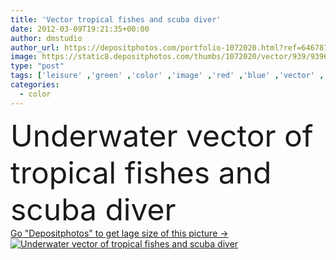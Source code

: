 ```yaml
---
title: 'Vector tropical fishes and scuba diver'
date: 2012-03-09T19:21:35+00:00
author: dmstudio
author_url: https://depositphotos.com/portfolio-1072020.html?ref=64678756
image: https://static8.depositphotos.com/thumbs/1072020/vector/939/9396417/api_thumb_450.jpg?forcejpeg=true
type: "post"
tags: ['leisure' ,'green' ,'color' ,'image' ,'red' ,'blue' ,'vector' ,'striped' ,'background' ,'colorful' ,'illustration' ,'design' ,'beautiful' ,'bright' ,'travel' ,'relaxation' ,'nature' ,'environment' ,'water' ,'weed' ,'orange' ,'plants' ,'colour' ,'light' ,'life' ,'animal' ,'man' ,'sea' ,'black' ,'wildlife' ,'tropical' ,'pink' ,'fish' ,'bubbles' ,'marine' ,'ocean' ,'tourism' ,'recreation' ,'ornamental' ,'underwater' ,'diving' ,'scuba' ,'swimming' ,'pets' ,'reef' ,'of' ,'seaweed' ,'community' ,'coral' ,'fishes' ]
categories: 
  - color
---
```

<div aling="center">
            <font size="60"> Underwater vector of tropical fishes and scuba diver</font>   
</div>
<div>
    <a href='https://depositphotos.com/9396417/stock-illustration-vector-tropical-fishes-and-scuba.html?ref=64678756' target=_blank > Go "Depositphotos" to get lage size of this picture ->
        <img href='https://depositphotos.com/9396417/stock-illustration-vector-tropical-fishes-and-scuba.html?ref=64678756' src='https://static8.depositphotos.com/1072020/939/v/950/depositphotos_9396417-stock-illustration-vector-tropical-fishes-and-scuba.jpg?forcejpeg=true' alt='Underwater vector of tropical fishes and scuba diver' >
    </a>
</div>
